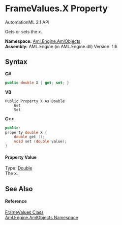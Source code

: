 # FrameValues.X Property 
AutomationML 2.1 API 

Gets or sets the x.

**Namespace:**&nbsp;<a href="N_Aml_Engine_AmlObjects">Aml.Engine.AmlObjects</a><br />**Assembly:**&nbsp;AML.Engine (in AML.Engine.dll) Version: 1.6

## Syntax

**C#**<br />
``` C#
public double X { get; set; }
```

**VB**<br />
``` VB
Public Property X As Double
	Get
	Set
```

**C++**<br />
``` C++
public:
property double X {
	double get ();
	void set (double value);
}
```


#### Property Value
Type: <a href="https://docs.microsoft.com/dotnet/api/system.double" target="_parent" rel="noopener noreferrer">Double</a><br />The x.

## See Also


#### Reference
<a href="T_Aml_Engine_AmlObjects_FrameValues">FrameValues Class</a><br /><a href="N_Aml_Engine_AmlObjects">Aml.Engine.AmlObjects Namespace</a><br />